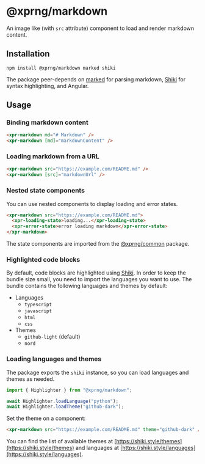 # @xprng/markdown

An image like (with `src` attribute) component to load and render markdown
content.

## Installation

```shell
npm install @xprng/markdown marked shiki
```

The package peer-depends on [marked](https://marked.js.org/) for parsing
markdown, [Shiki](https://shiki.style/) for syntax highlighting, and Angular.

## Usage

### Binding markdown content

```html
<xpr-markdown md="# Markdown" />
<xpr-markdown [md]="markdownContent" />
```

### Loading markdown from a URL

```html
<xpr-markdown src="https://example.com/README.md" />
<xpr-markdown [src]="markdownUrl" />
```

### Nested state components

You can use nested components to display loading and error states.

```html
<xpr-markdown src="https://example.com/README.md">
  <xpr-loading-state>loading...</xpr-loading-state>
  <xpr-error-state>error loading markdown</xpr-error-state>
</xpr-markdown>
```

The state components are imported from the [@xprng/common](../common/README.md)
package.

### Highlighted code blocks

By default, code blocks are highlighted using [Shiki](https://shiki.style/). In
order to keep the bundle size small, you need to import the languages you want
to use. The bundle contains the following languages and themes by default:

- Languages
  - `typescript`
  - `javascript`
  - `html`
  - `css`
- Themes
  - `github-light` (default)
  - `nord`

### Loading languages and themes

The package exports the `shiki` instance, so you can load languages and themes
as needed.

```typescript
import { Highlighter } from "@xprng/markdown";

await Highlighter.loadLanguage("python");
await Highlighter.loadTheme("github-dark");
```

Set the theme on a component:

```html
<xpr-markdown src="https://example.com/README.md" theme="github-dark" />
```

You can find the list of available themes at
[https://shiki.style/themes](https://shiki.style/themes) and languages at
[https://shiki.style/languages](https://shiki.style/languages).

